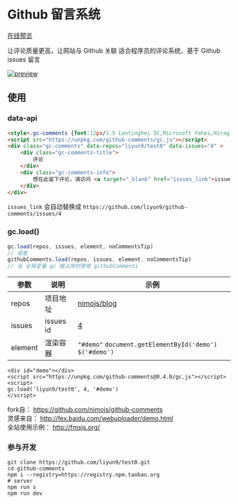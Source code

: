# Github 留言系统

[在线预览](http://liyun9.github.io/github-comments/)

让评论质量更高，让网站与 Github 关联
适合程序员的评论系统，基于 Github issues 留言

[![preview](https://cloud.githubusercontent.com/assets/3949015/11060115/1892a24c-87d9-11e5-80a0-651c60f90875.png)](http://liyun9.github.io/github-comments/)

## 使用
### data-api
```html
<style>.gc-comments {font:12px/1.5 Lantinghei SC,Microsoft Yahei,Hiragino Sans GB,Microsoft Sans Serif,WenQuanYi Micro Hei,sans-serif}</style>
<script src="https://unpkg.com/github-comments/gc.js"></script>
<div class="gc-comments" data-repos="liyun9/test0" data-issues="4" >
    <div class="gc-comments-title">
        评论
    </div>
    <div class="gc-comments-info">
        想在此留下评论，请访问 <a target="_blank" href="issues_link">issues_link</a> 提交评论
    </div>
</div>
```

`issues_link` 会自动替换成 `https://github.com/liyun9/github-comments/issues/4`

### gc.load()


```js
gc.load(repos, issues, element, noCommentsTip)
// 或者
githubComments.load(repos, issues, element, noCommentsTip)
// 当 全局变量 gc 被占用时使用 githubComments
```

| 参数 | 说明 | 示例 |
| --- | --- | ---- |
| repos | 项目地址 |[nimojs/blog](http://github.com/liyun9/test0) |
| issues| issues id | [4](https://github.com/liyun9/test0/issues/4)
| element | 渲染容器 | `"#demo"` `document.getElementById('demo')` `$('#demo')` |

```
<div id="demo"></div>
<script src="https://unpkg.com/github-comments@0.4.0/gc.js"></script>
<script>
gc.load('liyun9/test0', 4, '#demo')
</script>
```

fork自：        https://github.com/nimojs/github-comments  
灵感来自：      http://fex.baidu.com/webuploader/demo.html  
全站使用示例：  http://fmsjs.org/


### 参与开发

```shell
git clone https://github.com/liyun9/test0.git
cd github-comments
npm i --registry=https://registry.npm.taobao.org
# server
npm run s
npm run dev
```
